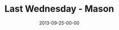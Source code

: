 ---
layout: message
category: message
series: "#culture"
title: "Last Wednesday - Mason"
date: 2013-09-25-00-00
message_id: 825
audio: "http://s3.amazonaws.com/crossroads-media/media/legacy/mp3/092513_lw_mason.mp3"
audio-duration: "38:55"
flag: "N"
---
